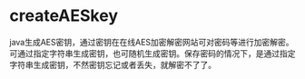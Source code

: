 # createAESkey
java生成AES密钥，通过密钥在在线AES加密解密网站可对密码等进行加密解密。可通过指定字符串生成密钥，也可随机生成密钥。保存密码的情况下，是通过指定字符串生成密钥，不然密钥忘记或者丢失，就解密不了了。
